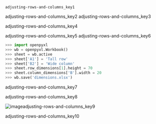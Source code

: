```ngMeta
adjusting-rows-and-columns_key1
```

adjusting-rows-and-columns_key2
adjusting-rows-and-columns_key3


adjusting-rows-and-columns_key4


adjusting-rows-and-columns_key5
adjusting-rows-and-columns_key6


```python
>>> import openpyxl
>>> wb = openpyxl.Workbook()
>>> sheet = wb.active
>>> sheet['A1'] = 'Tall row'
>>> sheet['B2'] = 'Wide column'
>>> sheet.row_dimensions[1].height = 70
>>> sheet.column_dimensions['B'].width = 20
>>> wb.save('dimensions.xlsx')
```
adjusting-rows-and-columns_key7


adjusting-rows-and-columns_key8


![image](assets/000098.jpg)adjusting-rows-and-columns_key9


adjusting-rows-and-columns_key10
